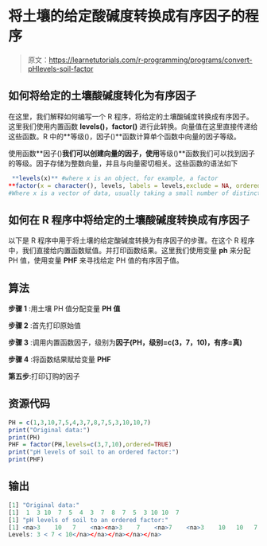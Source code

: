 # 将土壤的给定酸碱度转换成有序因子的程序

> 原文：<https://learnetutorials.com/r-programming/programs/convert-pHlevels-soil-factor>

## 如何将给定的土壤酸碱度转化为有序因子

在这里，我们解释如何编写一个 R 程序，将给定的土壤酸碱度转换成有序因子。这里我们使用内置函数 **levels()，factor()** 进行此转换。向量值在这里直接传递给这些函数。R 中的**等级()，因子()**函数计算单个函数中向量的因子等级。

使用函数**因子()**我们可以创建向量的因子，使用**等级()**函数我们可以找到因子的等级。因子存储为整数向量，并且与向量密切相关。这些函数的语法如下

```r
 **levels(x)** #where x is an object, for example, a factor
**factor(x = character(), levels, labels = levels,exclude = NA, ordered = is.ordered(x), nmax = NA)** 
#Where x is a vector of data, usually taking a small number of distinct values 

```

## 如何在 R 程序中将给定的土壤酸碱度转换成有序因子

以下是 R 程序中用于将土壤的给定酸碱度转换为有序因子的步骤。在这个 R 程序中，我们直接给内置函数赋值。并打印函数结果。这里我们使用变量 **ph** 来分配 PH 值，使用变量 **PHF** 来寻找给定 PH 值的有序因子值。

## 算法

**步骤 1** :用土壤 PH 值分配变量 **PH 值**

**步骤 2** :首先打印原始值

**步骤 3** :调用内置函数因子，级别为**因子(PH，级别=c(3，7，10)，有序=真)**

**步骤 4** :将函数结果赋给变量 **PHF**

**第五步**:打印订购的因子

## 资源代码

```r
PH = c(1,3,10,7,5,4,3,7,8,7,5,3,10,10,7)
print("Original data:")
print(PH)
PHF = factor(PH,levels=c(3,7,10),ordered=TRUE)
print("pH levels of soil to an ordered factor:")
print(PHF)

```

## 输出

```r
[1] "Original data:"
[1]  1  3 10  7  5  4  3  7  8  7  5  3 10 10  7
[1] "pH levels of soil to an ordered factor:"
[1] <na>3    10   7    <na><na>3    7    <na>7    <na>3    10   10   7   
Levels: 3 < 7 < 10</na></na></na></na></na> 
```